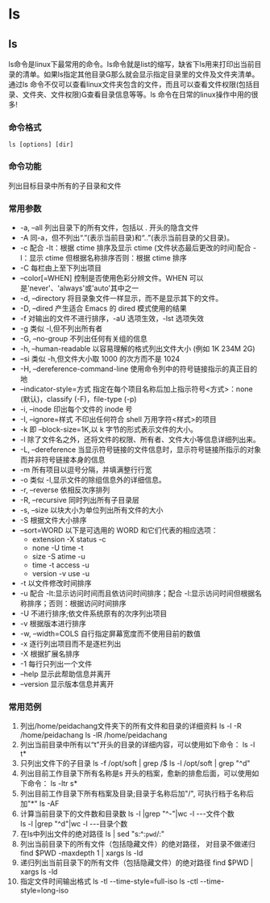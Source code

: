 # ls

## ls

ls命令是linux下最常用的命令。ls命令就是list的缩写，缺省下ls用来打印出当前目录的清单。如果ls指定其他目录那么就会显示指定目录里的文件及文件夹清单。 通过ls 命令不仅可以查看linux文件夹包含的文件，而且可以查看文件权限(包括目录、文件夹、文件权限)查看目录信息等等。ls 命令在日常的linux操作中用的很多!

### 命令格式

`ls [options] [dir]`

### 命令功能

列出目标目录中所有的子目录和文件

### 常用参数

* \-a, –all 列出目录下的所有文件，包括以 . 开头的隐含文件
* \-A 同-a，但不列出“.”(表示当前目录)和“..”(表示当前目录的父目录)。
* \-c 配合 -lt：根据 ctime 排序及显示 ctime (文件状态最后更改的时间)配合 -l：显示 ctime 但根据名称排序否则：根据 ctime 排序
* \-C 每栏由上至下列出项目
* –color\[=WHEN] 控制是否使用色彩分辨文件。WHEN 可以是'never'、'always'或'auto'其中之一
* \-d, –directory 将目录象文件一样显示，而不是显示其下的文件。
* \-D, –dired 产生适合 Emacs 的 dired 模式使用的结果
* \-f 对输出的文件不进行排序，-aU 选项生效，-lst 选项失效
* \-g 类似 -l,但不列出所有者
* \-G, –no-group 不列出任何有关组的信息
* \-h, –human-readable 以容易理解的格式列出文件大小 (例如 1K 234M 2G)
* –si 类似 -h,但文件大小取 1000 的次方而不是 1024
* \-H, –dereference-command-line 使用命令列中的符号链接指示的真正目的地
* –indicator-style=方式 指定在每个项目名称后加上指示符号<方式>：none (默认)，classify (-F)，file-type (-p)
* \-i, –inode 印出每个文件的 inode 号
* \-I, –ignore=样式 不印出任何符合 shell 万用字符<样式>的项目
* \-k 即 –block-size=1K,以 k 字节的形式表示文件的大小。
* \-l 除了文件名之外，还将文件的权限、所有者、文件大小等信息详细列出来。
* \-L, –dereference 当显示符号链接的文件信息时，显示符号链接所指示的对象而并非符号链接本身的信息
* \-m 所有项目以逗号分隔，并填满整行行宽
* \-o 类似 -l,显示文件的除组信息外的详细信息。
* \-r, –reverse 依相反次序排列
* \-R, –recursive 同时列出所有子目录层
* \-s, –size 以块大小为单位列出所有文件的大小
* \-S 根据文件大小排序
* –sort=WORD 以下是可选用的 WORD 和它们代表的相应选项：
  * extension -X status -c
  * none -U time -t
  * size -S atime -u
  * time -t access -u
  * version -v use -u
* \-t 以文件修改时间排序
* \-u 配合 -lt:显示访问时间而且依访问时间排序；配合 -l:显示访问时间但根据名称排序；否则：根据访问时间排序
* \-U 不进行排序;依文件系统原有的次序列出项目
* \-v 根据版本进行排序
* \-w, –width=COLS 自行指定屏幕宽度而不使用目前的数值
* \-x 逐行列出项目而不是逐栏列出
* \-X 根据扩展名排序
* \-1 每行只列出一个文件
* –help 显示此帮助信息并离开
* –version 显示版本信息并离开

### 常用范例

1. 列出/home/peidachang文件夹下的所有文件和目录的详细资料 ls -l -R /home/peidachang ls -lR /home/peidachang
2. 列出当前目录中所有以“t”开头的目录的详细内容，可以使用如下命令： ls -l t\*
3. 只列出文件下的子目录 ls -f /opt/soft | grep /$ ls -l /opt/soft | grep "^d"
4. 列出目前工作目录下所有名称是s 开头的档案，愈新的排愈后面，可以使用如下命令： ls -ltr s\*
5. 列出目前工作目录下所有档案及目录;目录于名称后加"/", 可执行档于名称后加"\*" ls -AF
6. 计算当前目录下的文件数和目录数 ls -l |grep "^-"|wc -l ---文件个数\
   ls -l |grep "^d"|wc -l ---目录个数
7. 在ls中列出文件的绝对路径 ls | sed "s:^:`pwd`/:"
8. 列出当前目录下的所有文件（包括隐藏文件）的绝对路径， 对目录不做递归 find $PWD -maxdepth 1 | xargs ls -ld
9. 递归列出当前目录下的所有文件（包括隐藏文件）的绝对路径 find $PWD | xargs ls -ld
10. 指定文件时间输出格式 ls -tl --time-style=full-iso ls -ctl --time-style=long-iso
